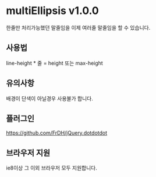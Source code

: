 # multiEllipsis v1.0.0
한줄만 처리가능했던 말줄임을 이제 여러줄 말줄임을 할 수 있습니다.

## 사용법
line-height * 줄 = height 또는 max-height 

## 유의사항
배경이 단색이 아닐경우 사용불가 합니다.

## 플러그인
<https://github.com/FrDH/jQuery.dotdotdot>

## 브라우저 지원
ie8이상 그 이외 브라우저 모두 지원합니다.